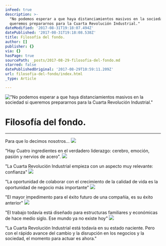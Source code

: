 ```yaml
---
inFeed: true
description: >-
  "No podemos esperar a que haya distanciamientos masivos en la sociedad si
  queremos prepararnos para la Cuarta Revolución Industrial."
dateModified: '2017-08-31T19:18:07.494Z'
datePublished: '2017-08-31T19:18:08.538Z'
title: Filosofía del fondo.
author: []
publisher: {}
via: {}
hasPage: true
sourcePath: _posts/2017-08-29-filosofia-del-fondo.md
starred: false
datePublishedOriginal: '2017-08-29T10:59:11.209Z'
url: filosofia-del-fondo/index.html
_type: Article

---
```

!["No podemos esperar a que haya distanciamientos masivos en la sociedad si queremos prepararnos para la Cuarta Revolución Industrial."](https://the-grid-user-content.s3-us-west-2.amazonaws.com/9701292c-dc22-47b1-a94a-1e435676df5f.jpg)

# Filosofía del fondo.

---

Para que lo decimos nosotros...
![](https://the-grid-user-content.s3-us-west-2.amazonaws.com/d4fa9f77-abf5-40c9-b21c-c91202b8f354.png)

"Hay Cuatro ingredientes en el verdadero liderazgo: cerebro, emoción, pasión y nervios de acero".
![](https://the-grid-user-content.s3-us-west-2.amazonaws.com/d795a8e0-5b32-489a-8efb-4ced42fbf484.jpg)

"La Cuarta Revolución Industrial empieza con un aspecto muy relevante: confianza"
![](https://the-grid-user-content.s3-us-west-2.amazonaws.com/0809383e-f980-4666-af2f-d81453ab83d5.jpg)

"La oportunidad de colaborar con el crecimiento de la calidad de vida es la oportunidad de negocio más importante"
![](https://the-grid-user-content.s3-us-west-2.amazonaws.com/882a4af9-6ed1-4900-99f7-d8a6d477fce7.jpg)

"El mayor impedimento para el éxito futuro de una compañía, es su éxito anterior"
![](https://the-grid-user-content.s3-us-west-2.amazonaws.com/36245361-feb8-4f1c-9da2-d75795f8e7ea.jpg)

"El trabajo todavía está diseñado para estructuras familiares y económicas de hace medio siglo. Ese mundo ya no existe hoy"
![](https://the-grid-user-content.s3-us-west-2.amazonaws.com/fd7d12d3-f40b-44ab-9b6d-5c50f1912b6b.jpg)

"La Cuarta Revolución Industrial está todavía en su estado naciente. Pero con el rápido avance del cambio y la disrupción en los negocios y la sociedad, el momento para actuar es ahora."
